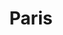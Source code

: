 ---
layout: post 
title: Paris
search_exclude: true
permalink: /travel/Paris
menu: nav/paris_hotbar.html
---